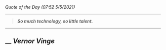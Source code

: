 _Quote of the Day (07:52 5/5/2021)_
___
>**_So much technology, so little talent._**
___
## __ **_Vernor Vinge_**